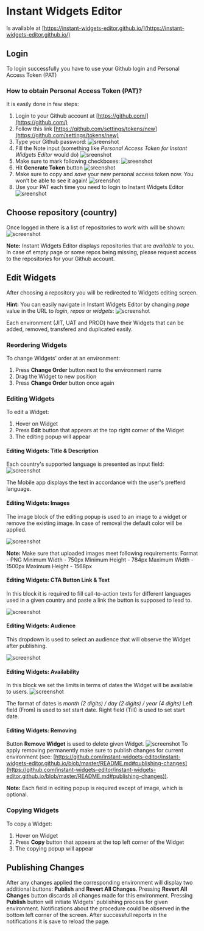 # Instant Widgets Editor

Is available at [https://instant-widgets-editor.github.io/](https://instant-widgets-editor.github.io/)

## Login

To login successfully you have to use your Github login and Personal Access Token (PAT)

### How to obtain Personal Access Token (PAT)?

It is easily done in few steps:

1. Login to your Github account at [https://github.com/](https://github.com/)
1. Follow this link [https://github.com/settings/tokens/new](https://github.com/settings/tokens/new)
1. Type your Github password:
![sreenshot](https://i.snipboard.io/qAWXUy.jpg)
1. Fill the Note input (something like *Personal Access Token for Instant Widgets Editor* would do)
![sreenshot](https://i.snipboard.io/h72dj9.jpg)
1. Make sure to mark following checkboxes:
![sreenshot](https://i.snipboard.io/fPlXFd.jpg)
1. Hit **Generate Token** button
![sreenshot](https://i.snipboard.io/3Hyaxo.jpg)
1. Make sure to copy and *save* your new personal access token now. You won’t be able to see it again!
![sreenshot](https://i.snipboard.io/W1kLKV.jpg)
1. Use your PAT each time you need to login to Instant Widgets Editor
![sreenshot](https://i.snipboard.io/1l0Y5h.jpg)

## Choose repository (country)

Once logged in there is a list of repositories to work with will be shown:
![screenshot](https://i.snipboard.io/QfugtV.jpg)

**Note:** Instant Widgets Editor displays repositories that are *available* to you. In case of empty page or some repos being missing, please request access to the repositories for your Github account.

## Edit Widgets

After choosing a repository you will be redirected to Widgets editing screen.

**Hint:** You can easily navigate in Instant Widgets Editor by changing *page* value in the URL to *login*, *repos* or *widgets*:
![screenshot](https://i.snipboard.io/GtBHeF.jpg)

Each environment (JIT, UAT and PROD) have their Widgets that can be added, removed, transfered and duplicated easily.

### Reordering Widgets

To change Widgets' order at an environment:
1. Press **Change Order** button next to the environment name
1. Drag the Widget to new position
1. Press **Change Order** button once again

### Editing Widgets

To edit a Widget:
1. Hover on Widget
1. Press **Edit** button that appears at the top right corner of the Widget
1. The editing popup will appear

#### Editing Widgets: Title & Description

Each country's supported language is presented as input field:
![screenshot](https://i.snipboard.io/msZKQG.jpg)

The Mobile app displays the text in accordance with the user's prefferd language.

#### Editing Widgets: Images

The image block of the editing popup is used to an image to a widget or remove the existing image. In case of removal the default color will be applied.

![screenshot](https://i.snipboard.io/BEJD6p.jpg)

**Note:** Make sure that uploaded images meet following requirements:
Format - PNG
Minimum Width - 750px
Minimum Height - 784px
Maximum Width - 1500px
Maximum Height - 1568px

#### Editing Widgets: CTA Button Link & Text

In this block it is required to fill call-to-action texts for different languages used in a given country and paste a link the button is supposed to lead to.

![screenshot](https://i.snipboard.io/Yr1pji.jpg)

#### Editing Widgets: Audience

This dropdown is used to select an audience that will observe the Widget after publishing.

![screenshot](https://i.snipboard.io/pnQ8jA.jpg)

#### Editing Widgets: Availability

In this block we set the limits in terms of dates the Widget will be available to users.
![screenshot](https://i.snipboard.io/cNbVF0.jpg)

The format of dates is *month (2 digits) / day (2 digits) / year (4 digits)*
Left field (From) is used to set start date.
Right field (Till) is used to set start date.

#### Editing Widgets: Removing

Button **Remove Widget** is used to delete given Widget.
![screenshot](https://i.snipboard.io/UnrdI8.jpg)
To apply removing permanently make sure to publish changes for current environment (see: [https://github.com/instant-widgets-editor/instant-widgets-editor.github.io/blob/master/README.md#publishing-changes](https://github.com/instant-widgets-editor/instant-widgets-editor.github.io/blob/master/README.md#publishing-changes)).

**Note:** Each field in editing popup is required except of image, which is optional.

### Copying Widgets

To copy a Widget:
1. Hover on Widget
1. Press **Copy** button that appears at the top left corner of the Widget
1. The copying popup will appear

## Publishing Changes

After any changes applied the corresponding environment will display two additional buttons: **Publish** and **Revert All Changes**.
Pressing **Revert All Changes** button discards all changes made for this environment.
Pressing **Publish** button will initiate Widgets' publishing process for given environment. Notifications about the procedure could be observed in the bottom left corner of the screen. After successfull reports in the notifications it is save to reload the page.
